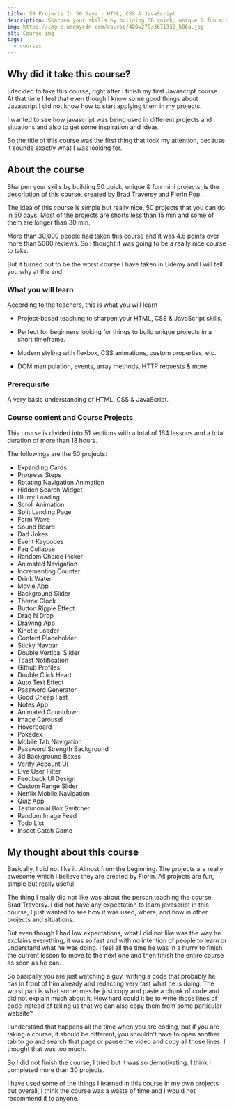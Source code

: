 ```yaml
---
title: 50 Projects In 50 Days - HTML, CSS & JavaScript
description: Sharpen your skills by building 50 quick, unique & fun mini projects.
img: https://img-c.udemycdn.com/course/480x270/3671332_b86a.jpg
alt: Course img
tags:
  - courses
---
```


## Why did it take this course?

I decided to take this course, right after I finish my first Javascript course. At that time I feel that even though I know some good things about Javascript I did not know how to start applying them in my projects.

I wanted to see how javascript was being used in different projects and situations and also to get some inspiration and ideas.

So the title of this course was the first thing that took my attention, because it sounds exactly what I was looking for.

## About the course

Sharpen your skills by building 50 quick, unique & fun mini projects, is the description of this course, created by Brad Traversy and Florin Pop.

The idea of this course is simple but really nice, 50 projects that you can do in 50 days. Most of the projects are shorts less than 15 min and some of them are longer than 30 min.

More than 30,000 people had taken this course and it was 4.6 points over more than 5000 reviews. So I thought it was going to be a really nice course to take.

But it turned out to be the worst course I have taken in Udemy and I will tell you why at the end.

### What you will learn

According to the teachers, this is what you will learn

- Project-based teaching to sharpen your HTML, CSS & JavaScript skills.

- Perfect for beginners looking for things to build unique projects in a short timeframe.

- Modern styling with flexbox, CSS animations, custom properties, etc.

- DOM manipulation, events, array methods, HTTP requests & more.

### Prerequisite

A very basic understanding of HTML, CSS & JavaScript.

### Course content and Course Projects

This course is divided into 51 sections with a total of 164 lessons and a total duration of more than 18 hours.

The followings are the 50 projects:

- Expanding Cards
- Progress Steps
- Rotating Navigation Animation
- Hidden Search Widget
- Blurry Loading
- Scroll Animation
- Split Landing Page
- Form Wave
- Sound Board
- Dad Jokes
- Event Keycodes
- Faq Collapse
- Random Choice Picker
- Animated Navigation
- Incrementing Counter
- Drink Water
- Movie App
- Background Slider
- Theme Clock
- Button Ripple Effect
- Drag N Drop
- Drawing App
- Kinetic Loader
- Content Placeholder
- Sticky Navbar
- Double Vertical Slider
- Toast Notification
- Github Profiles
- Double Click Heart
- Auto Text Effect
- Password Generator
- Good Cheap Fast
- Notes App
- Animated Countdown
- Image Carousel
- Hoverboard
- Pokedex
- Mobile Tab Navigation
- Password Strength Background
- 3d Background Boxes
- Verify Account UI
- Live User Filter
- Feedback UI Design
- Custom Range Slider
- Netflix Mobile Navigation
- Quiz App
- Testimonial Box Switcher
- Random Image Feed
- Todo List
- Insect Catch Game

## My thought about this course

Basically, I did not like it. Almost from the beginning. The projects are really awesome which I believe they are created by Florin. All projects are fun, simple but really useful.

The thing I really did not like was about the person teaching the course, Brad Traversy. I did not have any expectation to learn javascript in this course, I just wanted to see how it was used, where, and how in other projects and situations.

But even though I had low expectations, what I did not like was the way he explains everything, it was so fast and with no intention of people to learn or understand what he was doing. I feel all the time he was in a hurry to finish the current lesson to move to the next one and then finish the entire course as soon as he can.

So basically you are just watching a guy, writing a code that probably he has in front of him already and redacting very fast what he is doing. The worst part is what sometimes he just copy and paste a chunk of code and did not explain much about it. How hard could it be to write those lines of code instead of telling us that we can also copy them from some particular website?

I understand that happens all the time when you are coding, but if you are taking a course, it should be different, you shouldn’t have to open another tab to go and search that page or pause the video and copy all those lines. I thought that was too much.

So I did not finish the course, I tried but it was so demotivating. I think I completed more than 30 projects.

I have used some of the things I learned in this course in my own projects but overall, I think the course was a waste of time and I would not recommend it to anyone.
